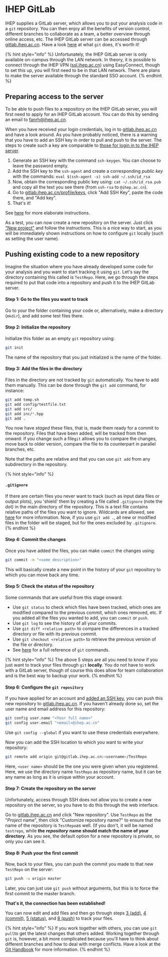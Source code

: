 # IHEP GitLab

IHEP supplies a GitLab server, which allows you to put your analysis code in a `git` repository. You can then enjoy all the benefits of version control, different branches to collaborate as a team, a better overview through online access, etc. The IHEP GitLab server can be accessed through [gitlab.ihep.ac.cn](http://gitlab.ihep.ac.cn/). Have a look [here](https://guides.github.com/introduction/git-handbook/) at what `git` does, it's worth it!

{% hint style="info" %}
Unfortunately, the IHEP GitLab server is only available on-campus through the LAN network. In theory, it is possible to connect through the IHEP VPN \([ssl.ihep.ac.cn](http://ssl.ihep.ac.cn)\) using EasyConnect, though to set this up, you will first need to be in that LAN network. There are plans to make the server available through the standard SSO account.
{% endhint %}

## Preparing access to the server

To be able to push files to a repository on the IHEP GitLab server, you will first need to apply for an IHEP GitLab account. You can do this by sending an email to [fanrh@ihep.ac.cn](mailto:fanrh@ihep.ac.cn).

When you have received your login credentials, log in to [gitlab.ihep.ac.cn](http://gitlab.ihep.ac.cn/profile/keys/132) and have a look around. As you have probably noticed, there is a warning that you have to add an SSH key in order to pull and push to the server. The steps to create such a key are comparable to [those for login in to the IHEP server](./#key-generation-for-ssh).

1. Generate an SSH key with the command `ssh-keygen`. You can choose to leave the password empty.
2. Add the SSH key to the `ssh-agent` and create a corresponding _public key_ with the commands: `eval $(ssh-agent -s) ssh-add ~/.ssh/id_rsa`
3. Now, obtain the corresponding public key using: `cat ~/.ssh/id_rsa.pub` and copy all the text you see there \(from `ssh-rsa` to `@ihep.ac.cn`\).
4. Go to [gitlab.ihep.ac.cn/profile/keys](http://gitlab.ihep.ac.cn/profile/keys), click "Add SSH Key", paste the code there, and "Add key".
5. That's it!

See [here](https://help.github.com/en/articles/generating-a-new-ssh-key-and-adding-it-to-the-ssh-agent) for more elaborate instructions.

As a test, you can now create a new repository on the server. Just click ["New project"](http://gitlab.ihep.ac.cn/projects/new) and follow the instructions. This is a nice way to start, as you will be immediately shown instructions on how to configure `git` locally \(such as setting the user name\).

## Pushing existing code to a new repository

Imagine the situation where you have already developed some code for your analysis and you want to start tracking it using `git`. Let's say the directory containing this called is `TestRepo`. Here, we go through the steps required to put that code into a repository and push it to the IHEP GitLab server.

#### Step 1: Go to the files you want to track

Go to your the folder containing your code or, alternatively, make a directory \(`mkdir`\), and add some test files there.

#### Step 2: Initialize the repository

Initialize this folder as an empty `git` repository using:

```bash
git init
```

The name of the repository that you just initialized is the name of the folder.

#### Step 3: Add the files in the directory

Files in the directory are not tracked by `git` automatically. You have to add them manually. This can be done through the `git add` command, for instance:

```bash
git add temp.sh
git add config/testfile.txt
git add src/
git add inc/*.hpp
git add .
```

You now have _staged_ these files, that is, made them ready for a commit to the repository. Files that have been added, will be tracked from then onward: if you change such a file`git` allows you to compare the changes, move back to older version, compare the file to its counterpart in parallel branches, etc.

Note that the paths are relative and that you can use `git add` from any subdirectory in the repository.

{% hint style="info" %}
#### `.gitignore`

If there are certain files you never want to track \(such as input data files or output plots\), you 'shield' them by creating a file called `.gitignore` \(note the dot\) in the main directory of the repository. This is a text file contains relative paths of the files you want to ignore. Wildcards are allowed, see [here](https://help.github.com/en/articles/ignoring-files) for more information. Now, if you use `git add .`, all new or modified files in the folder will be staged, but for the ones excluded by `.gitignore`.
{% endhint %}

#### Step 4: Commit the changes

Once you have added the files, you can make `commit` the changes using:

```bash
git commit -m "<some description>"
```

This will basically create a new point in the history of your `git` repository to which you can move back any time.

#### Step 5: Check the status of the repository

Some commands that are useful from this stage onward:

* Use `git status` to check which files have been tracked, which ones are modified compared to the previous commit, which ones removed, etc. If you added all the files you wanted to add, you can `commit` or `push`.
* Use `git log` to see the history of all your commits.
* Use `git diff <relative path>` to compare the differences in a tracked directory or file with its previous commit.
* Use `git checkout <relative path>` to retrieve the previous version of the file or directory.
* See [here](https://git-scm.com/docs) for a full reference of `git` commands.

{% hint style="info" %}
The above 5 steps are all you need to know if you just want to track your files through `git` **locally**. You do not have to work with a GitLab server, though of course this does allow for team collaboration and is the best way to backup your work.
{% endhint %}

#### Step 6: Configure the `git repository`

If you have applied for an account and [added an SSH key](ihep-gitlab.md#pushing-your-code-to-a-new-repository), you can push this new repository to [gitlab.ihep.ac.cn](http://gitlab.ihep.ac.cn/). If you haven't already done so, set the user name and email address for this repository:

```bash
git config user.name "<Your full name>"
git config user.email "<email>@ihep.ac.cn"
```

Use `git config --global` if you want to use these credentials everywhere.

Now you can add the SSH location to which you want to write your repository:

```bash
git remote add origin git@gitlab.ihep.ac.cn:<username>/TestRepo
```

Here, `<user name>` should be the one you were given when you registered. Here, we use the directory name `TestRepo` as repository name, but it can be any name as long as it is unique within your account.

#### Step 7: Create the repository on the server

Unfortunately, access through SSH does not allow you to create a new repository on the server, so you have to do this through the web interface.

Go to [gitlab.ihep.ac.cn](http://gitlab.ihep.ac.cn/) and click "New repository". Use `TestRepo` as the "_Project_ name", then click "Customize repository name?" to ensure that the name of the repository is `TestRepo`as well. \(If you don't, it will be named `testrepo`, while **the** _**repository**_ **name should match the name of your directory**. As you see, the default option for a new repository is private, so only you can see it.

#### Step 8: Push your the first commit

Now, back to your files, you can push the commit you made to that new `TestRepo` on the server:

```bash
git push -u origin master
```

Later, you can just use `git push` without arguments, but this is to force the first commit to the master branch.

**That's it, the connection has been established!**

You can now edit and add files and then go through steps [3 \(add\)](ihep-gitlab.md#step-3-add-the-files-in-the-directory), [4 \(commit\)](ihep-gitlab.md#step-4-commit-the-changes), [5 \(status\)](ihep-gitlab.md#step-5-check-the-status-of-the-repository), and [8 \(push\)](ihep-gitlab.md#step-8-push-your-the-first-commit) to track your files.

{% hint style="info" %}
If you work together with others, you can use `git pull`to get the latest changes that others added. Working together through `git` is, however, a bit more complicated because you'll have to think about different branches and how to deal with merge conflicts. Have a look at the [Git Handbook](https://guides.github.com/introduction/git-handbook/) for more information.
{% endhint %}

